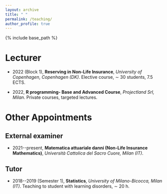 ```yaml
---
layout: archive
title: " "
permalink: /teaching/
author_profile: true
---
```


{% include base_path %}


Lecturer
=======================

* 2022 (Block 1), **Reserving in Non-Life Insurance**, *University of Copenhagen, Copenhagen (DK)*. Elective course, $\sim$ 30 students, 7.5 ECTS.

* 2022, **R programming- Base and Advanced Course**, *Projectland Srl, Milan*. Private courses, targeted lectures.

Other Appointments
========================

External examiner
------------------------------

* 2021--present,  **Matematica attuariale danni (Non-Life Insurance Mathematics)**, *Università Cattolica del Sacro Cuore, Milan (IT)*.

Tutor
---------------

* 2018--2019 (Semester 1), **Statistics**, *University of Milano-Bicocca, Milan (IT)*. Teaching to student with learning disorders, $\sim$ 20 h.

